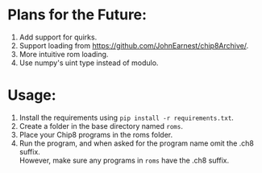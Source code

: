 # Plans for the Future:
1. Add support for quirks.
2. Support loading from https://github.com/JohnEarnest/chip8Archive/.
3. More intuitive rom loading.
4. Use numpy's uint type instead of modulo.

# Usage:
1. Install the requirements using ``pip install -r requirements.txt``.
2. Create a folder in the base directory named ``roms``.
3. Place your Chip8 programs in the roms folder.
4. Run the program, and when asked for the program name omit the .ch8 suffix.  
However, make sure any programs in ``roms`` have the .ch8 suffix.
